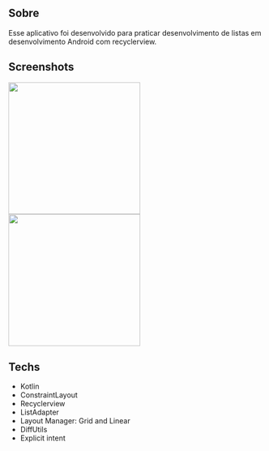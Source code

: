 ## Sobre
Esse aplicativo foi desenvolvido para praticar desenvolvimento de listas em desenvolvimento Android com recyclerview.

## Screenshots
<img src = "https://github.com/user-attachments/assets/433e221d-8e3a-412d-8701-ae6b13fb97b4" width="260"/>
<img src = "https://github.com/user-attachments/assets/c83f58bc-625e-4dcd-8055-5e9fe095d792" width="260"/>

## Techs

- Kotlin
- ConstraintLayout
- Recyclerview
- ListAdapter
- Layout Manager: Grid and Linear
- DiffUtils
- Explicit intent
